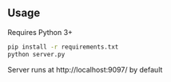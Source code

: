 ## Usage

Requires Python 3+

```bash
pip install -r requirements.txt
python server.py
```

Server runs at http://localhost:9097/ by default